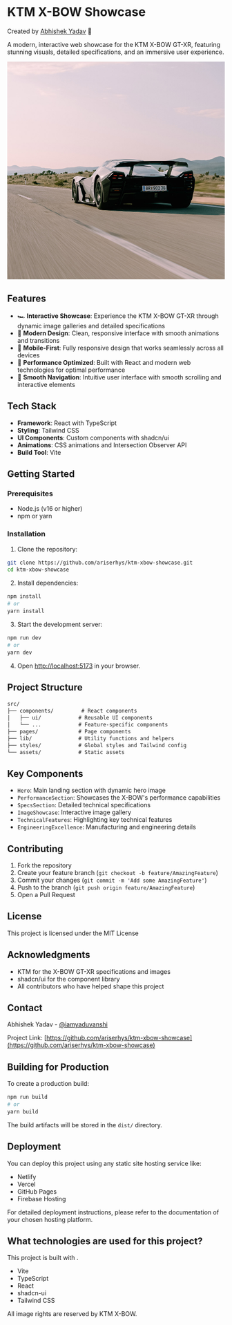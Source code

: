 # KTM X-BOW Showcase

Created by [Abhishek Yadav](https://www.instagram.com/iamyaduvanshi) 🚀

A modern, interactive web showcase for the KTM X-BOW GT-XR, featuring stunning visuals, detailed specifications, and an immersive user experience.

![KTM X-BOW GT-XR](public/ktm-xbow-images/1eb07e4d-a177-4004-a611-4f9a2063be48.png)

## Features

- 🏎️ **Interactive Showcase**: Experience the KTM X-BOW GT-XR through dynamic image galleries and detailed specifications
- 🎨 **Modern Design**: Clean, responsive interface with smooth animations and transitions
- 📱 **Mobile-First**: Fully responsive design that works seamlessly across all devices
- 🚀 **Performance Optimized**: Built with React and modern web technologies for optimal performance
- 🎯 **Smooth Navigation**: Intuitive user interface with smooth scrolling and interactive elements

## Tech Stack

- **Framework**: React with TypeScript
- **Styling**: Tailwind CSS
- **UI Components**: Custom components with shadcn/ui
- **Animations**: CSS animations and Intersection Observer API
- **Build Tool**: Vite

## Getting Started

### Prerequisites

- Node.js (v16 or higher)
- npm or yarn

### Installation

1. Clone the repository:

```bash
git clone https://github.com/ariserhys/ktm-xbow-showcase.git
cd ktm-xbow-showcase
```

2. Install dependencies:

```bash
npm install
# or
yarn install
```

3. Start the development server:

```bash
npm run dev
# or
yarn dev
```

4. Open [http://localhost:5173](http://localhost:5173) in your browser.

## Project Structure

```
src/
├── components/         # React components
│   ├── ui/            # Reusable UI components
│   └── ...            # Feature-specific components
├── pages/             # Page components
├── lib/               # Utility functions and helpers
├── styles/            # Global styles and Tailwind config
└── assets/            # Static assets
```

## Key Components

- `Hero`: Main landing section with dynamic hero image
- `PerformanceSection`: Showcases the X-BOW's performance capabilities
- `SpecsSection`: Detailed technical specifications
- `ImageShowcase`: Interactive image gallery
- `TechnicalFeatures`: Highlighting key technical features
- `EngineeringExcellence`: Manufacturing and engineering details

## Contributing

1. Fork the repository
2. Create your feature branch (`git checkout -b feature/AmazingFeature`)
3. Commit your changes (`git commit -m 'Add some AmazingFeature'`)
4. Push to the branch (`git push origin feature/AmazingFeature`)
5. Open a Pull Request

## License

This project is licensed under the MIT License 
## Acknowledgments

- KTM for the X-BOW GT-XR specifications and images
- shadcn/ui for the component library
- All contributors who have helped shape this project

## Contact

Abhishek Yadav - [@iamyaduvanshi](https://www.instagram.com/iamyaduvanshi)

Project Link: [https://github.com/ariserhys/ktm-xbow-showcase](https://github.com/ariserhys/ktm-xbow-showcase)

## Building for Production

To create a production build:

```bash
npm run build
# or
yarn build
```

The build artifacts will be stored in the `dist/` directory.

## Deployment

You can deploy this project using any static site hosting service like:
- Netlify
- Vercel
- GitHub Pages
- Firebase Hosting

For detailed deployment instructions, please refer to the documentation of your chosen hosting platform.

## What technologies are used for this project?

This project is built with .

- Vite
- TypeScript
- React
- shadcn-ui
- Tailwind CSS

All image rights are reserved by KTM X-BOW.
